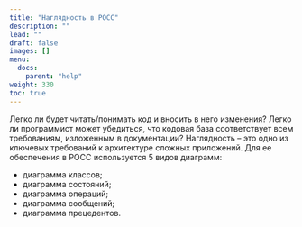 ```yaml
---
title: "Наглядность в РОСС"
description: ""
lead: ""
draft: false
images: []
menu:
  docs:
    parent: "help"
weight: 330
toc: true
---
```


Легко ли будет читать/понимать код и вносить в него изменения? Легко ли программист может убедиться, что кодовая база соответствует всем требованиям, изложенным в документации? Наглядность – это одно из ключевых требований к архитектуре сложных приложений. Для ее обеспечения в РОСС используется 5 видов диаграмм:

- диаграмма классов;
- диаграмма состояний;
- диаграмма операций;
- диаграмма сообщений;
- диаграмма прецедентов.
